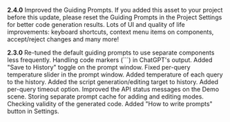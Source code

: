 **2.4.0**
Improved the Guiding Prompts. If you added this asset to your project before this update, please reset the Guiding Prompts in the Project Settings for better code generation results.
Lots of UI and quality of life improvements: keyboard shortcuts, context menu items on components, accept/reject changes and many more!

**2.3.0**
Re-tuned the default guiding prompts to use separate components less frequently.
Handling code markers (```) in ChatGPT's output.
Added "Save to History" toggle on the prompt window.
Fixed per-query temperature slider in the prompt window.
Added temperature of each query to the history.
Added the script generation/editing target to history.
Added per-query timeout option.
Improved the API status messages on the Demo scene.
Storing separate prompt cache for adding and editing modes.
Checking validity of the generated code.
Added "How to write prompts" button in Settings.